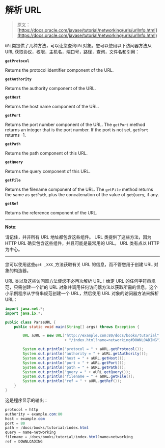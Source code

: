 # 解析 URL

> 原文： [https://docs.oracle.com/javase/tutorial/networking/urls/urlInfo.html](https://docs.oracle.com/javase/tutorial/networking/urls/urlInfo.html)

`URL`类提供了几种方法，可以让您查询`URL`对象。您可以使用以下访问器方法从 URL 获取协议，权限，主机名，端口号，路径，查询，文件名和引用：

**`getProtocol`**

Returns the protocol identifier component of the URL.

**`getAuthority`**

Returns the authority component of the URL.

**`getHost`**

Returns the host name component of the URL.

**`getPort`**

Returns the port number component of the URL. The `getPort` method returns an integer that is the port number. If the port is not set, `getPort` returns -1.

**`getPath`**

Returns the path component of this URL.

**`getQuery`**

Returns the query component of this URL.

**`getFile`**

Returns the filename component of the URL. The `getFile` method returns the same as `getPath`, plus the concatenation of the value of `getQuery`, if any.

**`getRef`**

Returns the reference component of the URL.

* * *

**Note:** 

请记住，并非所有 URL 地址都包含这些组件。 URL 类提供了这些方法，因为 HTTP URL 确实包含这些组件，并且可能是最常用的 URL。 URL 类有点以 HTTP 为中心。

* * *

您可以使用这些`get _XXX_`方法获取有关 URL 的信息，而不管您用于创建 URL 对象的构造器。

URL 类以及这些访问器方法使您不必再次解析 URL！给定 URL 的任何字符串规范，只需创建一个新的 URL 对象并调用任何访问器方法以获取所需的信息。这个小示例程序从字符串规范创建一个 URL，然后使用 URL 对象的访问器方法来解析 URL：

```java
import java.net.*;
import java.io.*;

public class ParseURL {
    public static void main(String[] args) throws Exception {

        URL aURL = new URL("http://example.com:80/docs/books/tutorial"
                           + "/index.html?name=networking#DOWNLOADING");

        System.out.println("protocol = " + aURL.getProtocol());
        System.out.println("authority = " + aURL.getAuthority());
        System.out.println("host = " + aURL.getHost());
        System.out.println("port = " + aURL.getPort());
        System.out.println("path = " + aURL.getPath());
        System.out.println("query = " + aURL.getQuery());
        System.out.println("filename = " + aURL.getFile());
        System.out.println("ref = " + aURL.getRef());
    }
}

```

这是程序显示的输出：

```java
protocol = http
authority = example.com:80
host = example.com
port = 80
path = /docs/books/tutorial/index.html
query = name=networking
filename = /docs/books/tutorial/index.html?name=networking
ref = DOWNLOADING

```
